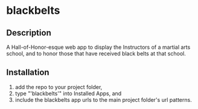 # blackbelts
## Description
A Hall-of-Honor-esque web app to display the Instructors of a martial arts school,
and to honor those that have received black belts at that school.

## Installation
1. add the repo to your project folder,
2. type "'blackbelts'" into Installed Apps, and
3. include the blackbelts app urls to the main project folder's url patterns.
